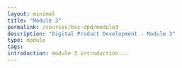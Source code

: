 ```yaml
---
layout: minimal
title: "Module 3"
permalink: /courses/bsc-dpd/module3
description: "Digital Product Development - Module 3"
type: module
tags:
introduction: module 3 introduction...
---
```


